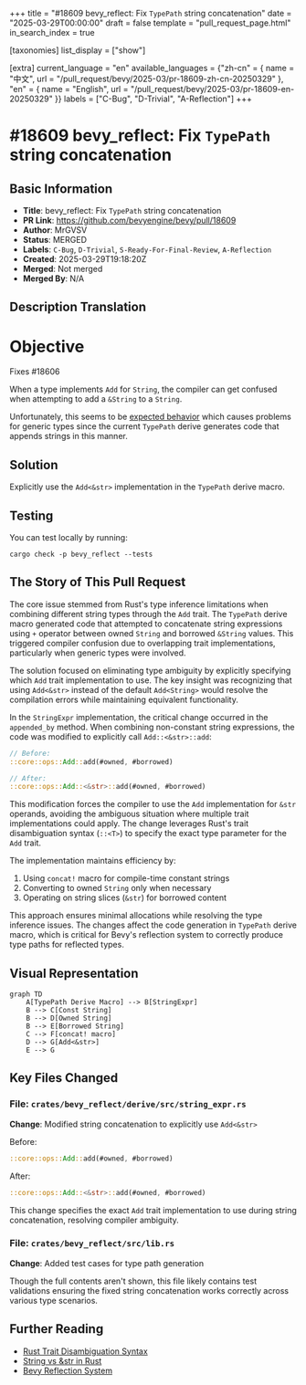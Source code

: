 +++
title = "#18609 bevy_reflect: Fix `TypePath` string concatenation"
date = "2025-03-29T00:00:00"
draft = false
template = "pull_request_page.html"
in_search_index = true

[taxonomies]
list_display = ["show"]

[extra]
current_language = "en"
available_languages = {"zh-cn" = { name = "中文", url = "/pull_request/bevy/2025-03/pr-18609-zh-cn-20250329" }, "en" = { name = "English", url = "/pull_request/bevy/2025-03/pr-18609-en-20250329" }}
labels = ["C-Bug", "D-Trivial", "A-Reflection"]
+++

# #18609 bevy_reflect: Fix `TypePath` string concatenation

## Basic Information
- **Title**: bevy_reflect: Fix `TypePath` string concatenation
- **PR Link**: https://github.com/bevyengine/bevy/pull/18609
- **Author**: MrGVSV
- **Status**: MERGED
- **Labels**: `C-Bug`, `D-Trivial`, `S-Ready-For-Final-Review`, `A-Reflection`
- **Created**: 2025-03-29T19:18:20Z
- **Merged**: Not merged
- **Merged By**: N/A

## Description Translation
# Objective

Fixes #18606

When a type implements `Add` for `String`, the compiler can get confused when attempting to add a `&String` to a `String`.

Unfortunately, this seems to be [expected behavior](https://github.com/rust-lang/rust/issues/77143#issuecomment-698369286) which causes problems for generic types since the current `TypePath` derive generates code that appends strings in this manner.

## Solution

Explicitly use the `Add<&str>` implementation in the `TypePath` derive macro.

## Testing

You can test locally by running:

```
cargo check -p bevy_reflect --tests
```

## The Story of This Pull Request

The core issue stemmed from Rust's type inference limitations when combining different string types through the `Add` trait. The `TypePath` derive macro generated code that attempted to concatenate string expressions using `+` operator between owned `String` and borrowed `&String` values. This triggered compiler confusion due to overlapping trait implementations, particularly when generic types were involved.

The solution focused on eliminating type ambiguity by explicitly specifying which `Add` trait implementation to use. The key insight was recognizing that using `Add<&str>` instead of the default `Add<String>` would resolve the compilation errors while maintaining equivalent functionality.

In the `StringExpr` implementation, the critical change occurred in the `appended_by` method. When combining non-constant string expressions, the code was modified to explicitly call `Add::<&str>::add`:

```rust
// Before:
::core::ops::Add::add(#owned, #borrowed)

// After:
::core::ops::Add::<&str>::add(#owned, #borrowed)
```

This modification forces the compiler to use the `Add` implementation for `&str` operands, avoiding the ambiguous situation where multiple trait implementations could apply. The change leverages Rust's trait disambiguation syntax (`::<T>`) to specify the exact type parameter for the `Add` trait.

The implementation maintains efficiency by:
1. Using `concat!` macro for compile-time constant strings
2. Converting to owned `String` only when necessary
3. Operating on string slices (`&str`) for borrowed content

This approach ensures minimal allocations while resolving the type inference issues. The changes affect the code generation in `TypePath` derive macro, which is critical for Bevy's reflection system to correctly produce type paths for reflected types.

## Visual Representation

```mermaid
graph TD
    A[TypePath Derive Macro] --> B[StringExpr]
    B --> C[Const String]
    B --> D[Owned String]
    B --> E[Borrowed String]
    C --> F[concat! macro]
    D --> G[Add<&str>]
    E --> G
```

## Key Files Changed

### File: `crates/bevy_reflect/derive/src/string_expr.rs`
**Change**: Modified string concatenation to explicitly use `Add<&str>`

Before:
```rust
::core::ops::Add::add(#owned, #borrowed)
```

After:
```rust
::core::ops::Add::<&str>::add(#owned, #borrowed)
```

This change specifies the exact `Add` trait implementation to use during string concatenation, resolving compiler ambiguity.

### File: `crates/bevy_reflect/src/lib.rs`
**Change**: Added test cases for type path generation

Though the full contents aren't shown, this file likely contains test validations ensuring the fixed string concatenation works correctly across various type scenarios.

## Further Reading
- [Rust Trait Disambiguation Syntax](https://doc.rust-lang.org/reference/expressions/call-expr.html#disambiguation-function-calls)
- [String vs &str in Rust](https://doc.rust-lang.org/book/ch08-02-strings.html)
- [Bevy Reflection System](https://bevyengine.org/learn/book/getting-started/reflection/)